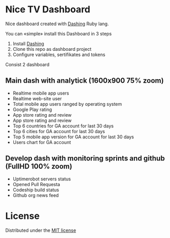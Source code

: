 # Nice TV Dashboard

Nice dashboard created with [Dashing](http://shopify.github.io/dashing) Ruby lang.

You can «simple» install this Dashboard in 3 steps
1. Install [Dashing](http://shopify.github.io/dashing)
2. Clone this repo as dashboard project
3. Configure variables, sertifikates and tokens

Consist 2 dashboard

## Main dash with analytick (1600x900 75% zoom)

- Realtime mobile app users
- Realtime web-site user
- Total mobile app users ranged by operating system
- Google Play rating
- App store rating and review
- App store rating and review
- Top 6 countries for GA account for last 30 days
- Top 6 cities for GA account for last 30 days
- Top 5 mobile app version for GA account for last 30 days
- Users chart for GA account 

## Develop dash with monitoring sprints and github (FullHD 100% zoom)

- Uptimerobot servers status
- Opened Pull Requesta
- Codeship build status
- Github org news feed 

# License

Distributed under the [MIT license](LICENSE)
